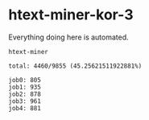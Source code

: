 # htext-miner-kor-3

Everything doing here is automated.

```
htext-miner

total: 4460/9855 (45.25621511922881%)

job0: 805
job1: 935
job2: 878
job3: 961
job4: 881
```